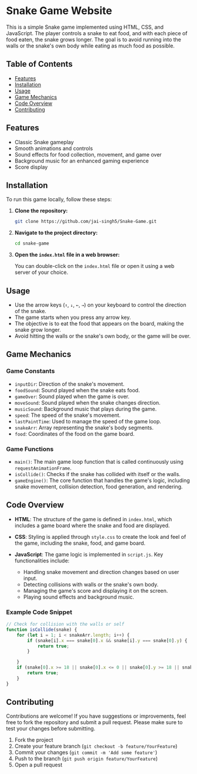 # Snake Game Website

This is a simple Snake game implemented using HTML, CSS, and JavaScript. The player controls a snake to eat food, and with each piece of food eaten, the snake grows longer. The goal is to avoid running into the walls or the snake's own body while eating as much food as possible.

## Table of Contents

- [Features](#features)
- [Installation](#installation)
- [Usage](#usage)
- [Game Mechanics](#game-mechanics)
- [Code Overview](#code-overview)
- [Contributing](#contributing)

## Features

- Classic Snake gameplay
- Smooth animations and controls
- Sound effects for food collection, movement, and game over
- Background music for an enhanced gaming experience
- Score display

## Installation

To run this game locally, follow these steps:

1. **Clone the repository:**

    ```bash
    git clone https://github.com/jai-singh5/Snake-Game.git
    ```

2. **Navigate to the project directory:**

    ```bash
    cd snake-game
    ```

3. **Open the `index.html` file in a web browser:**

    You can double-click on the `index.html` file or open it using a web server of your choice.

## Usage

- Use the arrow keys (`↑`, `↓`, `←`, `→`) on your keyboard to control the direction of the snake.
- The game starts when you press any arrow key.
- The objective is to eat the food that appears on the board, making the snake grow longer.
- Avoid hitting the walls or the snake's own body, or the game will be over.

## Game Mechanics

### Game Constants

- `inputDir`: Direction of the snake's movement.
- `foodSound`: Sound played when the snake eats food.
- `gameOver`: Sound played when the game is over.
- `moveSound`: Sound played when the snake changes direction.
- `musicSound`: Background music that plays during the game.
- `speed`: The speed of the snake's movement.
- `lastPaintTime`: Used to manage the speed of the game loop.
- `snakeArr`: Array representing the snake's body segments.
- `food`: Coordinates of the food on the game board.

### Game Functions

- `main()`: The main game loop function that is called continuously using `requestAnimationFrame`.
- `isCollide()`: Checks if the snake has collided with itself or the walls.
- `gameEngine()`: The core function that handles the game's logic, including snake movement, collision detection, food generation, and rendering.

## Code Overview

- **HTML**: The structure of the game is defined in `index.html`, which includes a game board where the snake and food are displayed.

- **CSS**: Styling is applied through `style.css` to create the look and feel of the game, including the snake, food, and game board.

- **JavaScript**: The game logic is implemented in `script.js`. Key functionalities include:
  - Handling snake movement and direction changes based on user input.
  - Detecting collisions with walls or the snake's own body.
  - Managing the game's score and displaying it on the screen.
  - Playing sound effects and background music.

### Example Code Snippet

```javascript
// Check for collision with the walls or self
function isCollide(snake) {
    for (let i = 1; i < snakeArr.length; i++) {
        if (snake[i].x === snake[0].x && snake[i].y === snake[0].y) {
            return true;
        }

    }
    if (snake[0].x >= 18 || snake[0].x <= 0 || snake[0].y >= 18 || snake[0].y <= 0) {
        return true;
    }
}
```

##  Contributing
Contributions are welcome! If you have suggestions or improvements, feel free to fork the repository and submit a pull request. Please make sure to test your changes before submitting.

1. Fork the project
2. Create your feature branch (`git checkout -b feature/YourFeature`)
3. Commit your changes (`git commit -m 'Add some feature'`)
4. Push to the branch (`git push origin feature/YourFeature`)
5. Open a pull request
